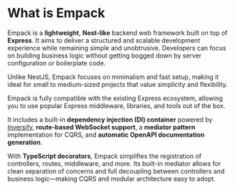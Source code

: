 # What is Empack

Empack is a **lightweight**, **Nest-like** backend web framework built on top of **Express**. It aims to deliver a structured and scalable development experience while remaining simple and unobtrusive. Developers can focus on building business logic without getting bogged down by server configuration or boilerplate code.

Unlike NestJS, Empack focuses on minimalism and fast setup, making it ideal for small to medium-sized projects that value simplicity and flexibility.

Empack is fully compatible with the existing Express ecosystem, allowing you to use popular Express middleware, libraries, and tools out of the box.

It includes a built-in **dependency injection (DI) container** powered by [Inversify](https://github.com/inversify/InversifyJS), **route-based WebSocket support**, a **mediator pattern** implementation for CQRS, and **automatic OpenAPI documentation generation**.

With **TypeScript decorators**, Empack simplifies the registration of controllers, routes, middleware, and more. Its built-in mediator allows for clean separation of concerns and full decoupling between controllers and business logic—making CQRS and modular architecture easy to adopt.
